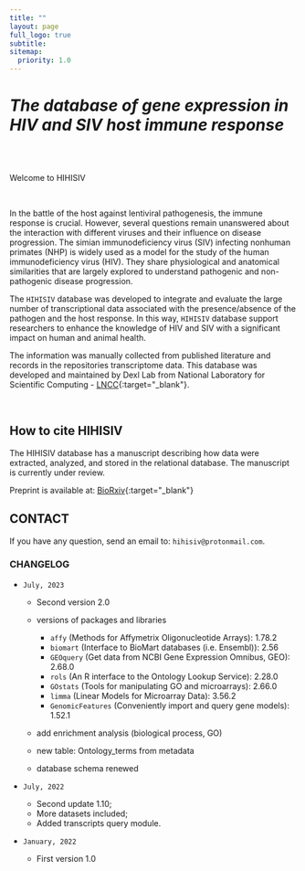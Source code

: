 ```yaml
---
title: ""
layout: page
full_logo: true
subtitle: 
sitemap:
  priority: 1.0
---
```


# *The database of gene expression in HIV and SIV host immune response*


<br>
<br>
<p class="describe-text">Welcome to HIHISIV</p>

<br>

In the battle of the host against lentiviral pathogenesis, the immune response is crucial. However, several questions remain unanswered about the interaction with different viruses and their influence on disease progression. The simian immunodeficiency virus (SIV) infecting nonhuman primates (NHP) is widely used as a model for the study of the human immunodeficiency virus (HIV). They share physiological and anatomical similarities that are largely explored to understand pathogenic and non-pathogenic disease progression.

The `HIHISIV` database was developed to integrate and evaluate the large number of transcriptional data associated with the presence/absence of the pathogen and the host response. In this way, `HIHISIV` database support researchers to enhance the knowledge of HIV and SIV with a significant impact on human and animal health.

The information was manually collected from published literature and records in the repositories transcriptome data. This database was developed and maintained by Dexl Lab from National Laboratory for Scientific Computing - [LNCC](https://dexl.lncc.br){:target="_blank"}. 

<br>


## How to cite HIHISIV

The HIHISIV database has a manuscript describing how data were extracted, analyzed, and stored in the relational database. 
The manuscript is currently under review.

Preprint is available at: [BioRxiv](https://www.biorxiv.org/content/10.1101/2023.11.25.568664v1){:target="_blank"}

## CONTACT

<!--
- Prof. Dr. Fábio Porto - Laboratório Nacional de Computação Científica (LNCC) Petrópolis, Brazil.

- Dr. Luiz M. Gadelha - Friedrich-Schiller-Universität Jena, Germany. 

- Dr. Marcelo Ribeiro-Alves - Fundação Osvaldo Cruz (Fiocruz), Rio de Janeiro, Brazil.

- Prof. Dr. Marcelo Soares - Universidade Federal do Rio de Janeiro (UFRJ), Brazil.

- Prof. Dr. Mirela D'Arc - Universidade Federal do Rio de Janeiro (UFRJ), Brazil.

- Dr. Raquel L. Costa - Laboratório Nacional de Computação Científica (LNCC) Petrópolis, Brazil.
-->

If you have any question, send an email to: `hihisiv@protonmail.com`.


### CHANGELOG

* `July, 2023`
  - Second version 2.0
  
  - versions of packages and libraries
    - `affy` (Methods for Affymetrix Oligonucleotide Arrays): 1.78.2
    - `biomart` (Interface to BioMart databases (i.e. Ensembl)): 2.56
    - `GEOquery` (Get data from NCBI Gene Expression Omnibus, GEO): 2.68.0
    - `rols` (An R interface to the Ontology Lookup Service): 2.28.0
    - `GOstats` (Tools for manipulating GO and microarrays): 2.66.0
    - `limma` (Linear Models for Microarray Data): 3.56.2
    - `GenomicFeatures` (Conveniently import and query gene models): 1.52.1

  - add enrichment analysis (biological process, GO)
  - new table: Ontology_terms from metadata 
  - database schema renewed
  
  
* `July, 2022`
  - Second update 1.10;
  - More datasets included; 
  - Added transcripts query module.

* `January, 2022`
  - First version 1.0
 

<br>
<br>
